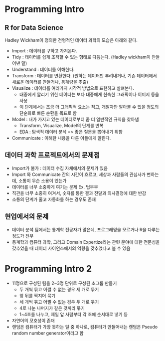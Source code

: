 # Programming Intro

## R for Data Science
 Hadley Wickham이 정의한 전형적인 데이터 과학의 모습은 아래와 같다.
  * Import : 데이터를 구하고 가져온다.
  * Tidy : 데이터를 쉽게 조작할 수 있는 형태로 다듬는다. (Hadley wickham이 만들어낸 말)
  * Understand : 데이터를 이해한다.
  * Transform : 데이터를 변환한다. (원하는 데이터만 추려내거나, 기존 데이터에서 새로운 데이터를 만들거나, 통계량을 추출)
  * Visualize : 데이터를 여러가지 시각적 방법으로 표현하고 살펴본다.
    - 대중에게 알리기 위한 데이터는 보다 대중에게 친숙한 그래픽이나 이미지 등을 사용
    - 이 단계에서는 조금 더 그래픽적 요소는 적고, 개발자만 알아볼 수 있을 정도의 단순화로 빠른 순환을 목표로 함
  * Model : 내가 가지고 있는 데이터로부터 좀 더 일반적인 규칙을 찾아냄
    - Transform, Visualize, Model의 단계를 반복
    - EDA : 탐색적 데이터 분석 => 좋은 질문을 뽑아내기 위함
  * Communicate : 이해한 내용을 다른 이들에게 알린다.

## 데이터 과학 프로젝트에서의 문제점
  * Import가 불가 : 데이터 수집 자체에서의 문제가 있음
  * Import 와 Communicate 간의 시간이 흐르고, 세상과 사람들의 관심사가 변하는데, 소통이 무슨 소용이 있는가
  * 데이터를 너무 소중하게 여기는 문제 Ex. 법무부
  * 직관을 너무 소중히 여겨서, 숫자를 통한 결과 전달과 의사결정에 대한 반감
  * 소통의 단계가 줄고 자동화를 하는 경우도 존재
 
## 현업에서의 문제
  * 데이터 분석 팀에서는 통계학 전공자가 많은데, 프로그래밍을 모르거나 R을 다루는 정도가 전부
  * 통계학과 컴퓨터 과학, 그리고 Domain Expertize라는 관련 분야에 대한 전문성을 갖추었을 때 데이터 사이언스에서의 역량을 갖추었다고 볼 수 있음
  
# Programming Intro 2
  * 11명으로 구성된 팀을 2~3명 단위로 구성된 소그룹 만들기
    - 두 개씩 묶고 어쩔 수 없는 경우 세 개로 묶기
    - 앞 뒤를 짝지어 묶기
    - 세 개씩 묶고 어쩔 수 없는 경우 두 개로 묶기
    - 4로 나눈 나머지가 같은 것끼리 묶기
    - 1~4조를 나누고, 제일 앞 사람부터 각 조에 순서대로 넣기 등
  * 자연어의 모호성이 존재
  * 랜덤은 컴퓨터가 가장 못하는 일 중 하나로, 컴퓨터가 만들어내는 랜덤은 Pseudo random number generator이라고 함

## 
